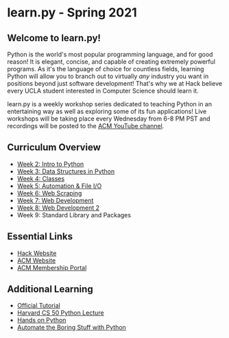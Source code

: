 # learn<span>.</span>py - Spring 2021

## Welcome to learn<span>.</span>py!

Python is the world's most popular programming language, and for good reason! It is elegant, concise, and capable of creating extremely powerful programs. As it's the language of choice for countless fields, learning Python will allow you to branch out to virtually *any* industry you want in positions beyond just software development! That's why we at Hack believe every UCLA student interested in Computer Science should learn it. 

learn<span>.</span>py is a weekly workshop series dedicated to teaching Python in an entertaining way as well as exploring some of its fun applications! Live workshops will be taking place every Wednesday from 6-8 PM PST and recordings will be posted to the [ACM YouTube channel](https://www.youtube.com/channel/UCwTqwgA4thysNbB2kNYsCIw). 

## Curriculum Overview

- [Week 2: Intro to Python](https://github.com/uclaacm/learn.py-s21/tree/main/session-1-intro-to-python) 
- [Week 3: Data Structures in Python](https://github.com/uclaacm/learn.py-s21/tree/main/session-2-data-structures) 
- [Week 4: Classes](https://github.com/uclaacm/learn.py-s21/tree/main/session-3-classes-and-inheritance)
- [Week 5: Automation & File I/O](https://github.com/uclaacm/learn.py-s21/tree/main/session-4-files-and-automation)
- [Week 6: Web Scraping](https://github.com/uclaacm/learn.py-s21/tree/main/session-5-web-scraping)
- [Week 7: Web Development](https://github.com/uclaacm/learn.py-s21/tree/main/session-6-web-development-1)
- [Week 8: Web Development 2](https://github.com/uclaacm/learn.py-s21/tree/main/session-7-web-development-2)
- Week 9: Standard Library and Packages

## Essential Links

- [Hack Website](https://hack.uclaacm.com/)
- [ACM Website](https://www.uclaacm.com/)
- [ACM Membership Portal](https://members.uclaacm.com/)

## Additional Learning
- [Official Tutorial](https://docs.python.org/3/tutorial/)
- [Harvard CS 50 Python Lecture](https://www.youtube.com/watch?v=ZEQh45W_UDo)
- [Hands on Python](http://anh.cs.luc.edu/python/hands-on/3.1/Hands-onPythonTutorial.pdf)
- [Automate the Boring Stuff with Python](https://automatetheboringstuff.com/)
